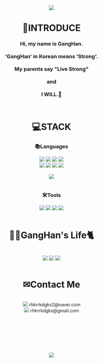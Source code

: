 <div align="center">
<img src="https://capsule-render.vercel.app/api?type=waving&color=90CAF9&height=120&section=header&text=GangHan's%20GitHub!&fontSize=80&fontcolor=black" />

<h1></h1>
<h1>👋INTRODUCE</h1>
<h3>Hi, my name is GangHan.  
<br>
<br>
'GangHan' in Korean means 'Strong'.
<br>
<br>
My parents say "Live Strong"  
<br>
<br>
and 
<br>
<br>
I WILL.💪</h3>
<br>
<h1></h1>
<h1>💻STACK</h1>
<h3>📚Languages</h3>
<img src="https://img.shields.io/badge/Java-00838F?style=flat-square&logo=Java&logoColor=white"/>
<img src="https://img.shields.io/badge/JavaScript-F7DF1E?style=flat-square&logo=javascript&logoColor=white"/>
<img src="https://img.shields.io/badge/PHP-777BB4?style=flat-square&logo=php&logoColor=white"/>
<img src="https://img.shields.io/badge/Spring-6DB33F?style=flat-square&logo=Spring&logoColor=white"/>
<br>
<img src="https://img.shields.io/badge/C%20Sharp-239120?style=flat-square&logo=csharp&logoColor=white"/>
<img src="https://img.shields.io/badge/Vue.js-4FC08D?style=flat-square&logo=vuedotjs&logoColor=white"/>
<img src="https://img.shields.io/badge/CSS3-1572B6?style=flat-square&logo=css3&logoColor=white"/>
<img src="https://img.shields.io/badge/HTML5-E34F26?style=flat-square&logo=html5&logoColor=white"/>
<br>
<br>
<img src="https://github-readme-stats.vercel.app/api/top-langs/?username=StrongGwak&layout=compact"><br><br>
<h3>🛠Tools</h3>
<img src="https://img.shields.io/badge/Unity-EEEEEE?style=flat-square&logo=unity&logoColor=black"/>
<img src="https://img.shields.io/badge/Eclipse-2C2255?style=flat-square&logo=eclipseide&logoColor=white"/>
<img src="https://img.shields.io/badge/VSCode-007ACC?style=flat-square&logo=visualstudiocode&logoColor=white"/>
<img src="https://img.shields.io/badge/MySQL-4479A1?style=flat-square&logo=mysql&logoColor=white"/>
<br>
<br>
<h1></h1>
<h1>🙋‍♂️GangHan's Life🐈</h1>
<br>
<a href="https://blog.naver.com/rhkrrkdgks2"><img src="https://img.shields.io/badge/NaverBlog-03C75A?style=flat-square&logo=naver&logoColor=white"/></a>
<a href="https://www.instagram.com/ganghan2/"><img src="https://img.shields.io/badge/GangHanstagram-E4405F?style=flat-square&logo=instagram&logoColor=white"/></a>
<a href="https://www.instagram.com/miruiscat/"><img src="https://img.shields.io/badge/Mirustagram-212121?style=flat-square&logo=instagram&logoColor=white"/></a>
<br>
<br>
<h1></h1>
<h1>✉Contact Me</h1>
<br>
<img src="https://img.shields.io/badge/Naver-03C75A?style=flat-square&logo=naver&logoColor=white"/> rhkrrkdgks2@naver.com <br>
<img src="https://img.shields.io/badge/Gmail-EA4335?style=flat-square&logo=gmail&logoColor=white"/> rhkrrkdgks@gmail.com <br>
<br>
<br>
<h1></h1>
<br>
<br>
<br>
<img src="https://capsule-render.vercel.app/api?type=waving&color=90CAF9&height=120&section=footer&text=Thank%20You!&fontSize=80&fontcolor=black" />
</div>
